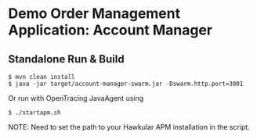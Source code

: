 # Demo Order Management Application: Account Manager


## Standalone Run & Build
```shell
$ mvn clean install
$ java -jar target/account-manager-swarm.jar -Dswarm.http.port=3001
```

Or run with OpenTracing JavaAgent using
```shell
$ ./startapm.sh
```

NOTE: Need to set the path to your Hawkular APM installation in the script.
